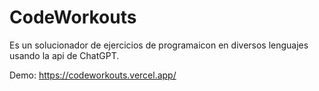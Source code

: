 # CodeWorkouts

Es un solucionador de ejercicios de programaicon en diversos lenguajes usando la api de ChatGPT.

Demo: https://codeworkouts.vercel.app/
